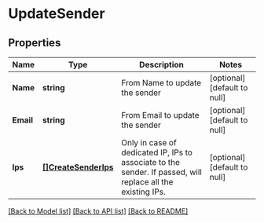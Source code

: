 # UpdateSender

## Properties
Name | Type | Description | Notes
------------ | ------------- | ------------- | -------------
**Name** | **string** | From Name to update the sender | [optional] [default to null]
**Email** | **string** | From Email to update the sender | [optional] [default to null]
**Ips** | [**[]CreateSenderIps**](createSender_ips.md) | Only in case of dedicated IP, IPs to associate to the sender. If passed, will replace all the existing IPs. | [optional] [default to null]

[[Back to Model list]](../README.md#documentation-for-models) [[Back to API list]](../README.md#documentation-for-api-endpoints) [[Back to README]](../README.md)


